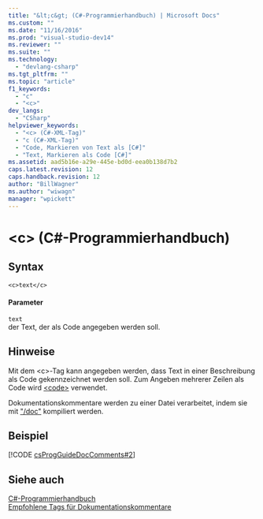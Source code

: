 ```yaml
---
title: "&lt;c&gt; (C#-Programmierhandbuch) | Microsoft Docs"
ms.custom: ""
ms.date: "11/16/2016"
ms.prod: "visual-studio-dev14"
ms.reviewer: ""
ms.suite: ""
ms.technology: 
  - "devlang-csharp"
ms.tgt_pltfrm: ""
ms.topic: "article"
f1_keywords: 
  - "c"
  - "<c>"
dev_langs: 
  - "CSharp"
helpviewer_keywords: 
  - "<c> (C#-XML-Tag)"
  - "c (C#-XML-Tag)"
  - "Code, Markieren von Text als [C#]"
  - "Text, Markieren als Code [C#]"
ms.assetid: aad5b16e-a29e-445e-bd0d-eea0b138d7b2
caps.latest.revision: 12
caps.handback.revision: 12
author: "BillWagner"
ms.author: "wiwagn"
manager: "wpickett"
---
```

# &lt;c&gt; (C#-Programmierhandbuch)
## Syntax  
  
```  
<c>text</c>  
```  
  
#### Parameter  
 `text`  
 der Text, der als Code angegeben werden soll.  
  
## Hinweise  
 Mit dem \<c\>\-Tag kann angegeben werden, dass Text in einer Beschreibung als Code gekennzeichnet werden soll.  Zum Angeben mehrerer Zeilen als Code wird [\<code\>](../../../csharp/programming-guide/xmldoc/code.md) verwendet.  
  
 Dokumentationskommentare werden zu einer Datei verarbeitet, indem sie mit ["\/doc"](../../../csharp/language-reference/compiler-options/doc-compiler-option.md) kompiliert werden.  
  
## Beispiel  
 [!CODE [csProgGuideDocComments#2](../CodeSnippet/VS_Snippets_VBCSharp/csProgGuideDocComments#2)]  
  
## Siehe auch  
 [C\#\-Programmierhandbuch](../../../csharp/programming-guide/index.md)   
 [Empfohlene Tags für Dokumentationskommentare](../../../csharp/programming-guide/xmldoc/recommended-tags-for-documentation-comments.md)